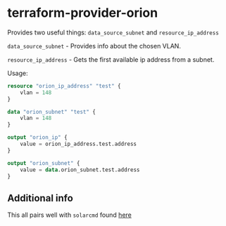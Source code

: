 # terraform-provider-orion

Provides two useful things: `data_source_subnet` and `resource_ip_address`

`data_source_subnet` - Provides info about the chosen VLAN.

`resource_ip_address` - Gets the first available ip address from a subnet.

Usage:

```terraform
resource "orion_ip_address" "test" {
    vlan = 148
}

data "orion_subnet" "test" {
    vlan = 148
}

output "orion_ip" {
    value = orion_ip_address.test.address
}

output "orion_subnet" {
    value = data.orion_subnet.test.address
}
```

## Additional info

This all pairs well with `solarcmd` found [here](https://github.com/stobias123/gosolar/tree/master/command)
